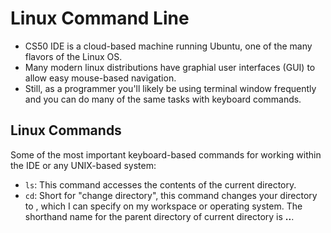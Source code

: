 # Linux Command Line
- CS50 IDE is a cloud-based machine running Ubuntu, one of the many flavors of the Linux OS. 
- Many modern linux distributions have graphial user interfaces (GUI) to allow easy mouse-based navigation. 
- Still, as a programmer you'll likely be using terminal window frequently and you can do many of the same tasks with keyboard commands. 

## Linux Commands
Some of the most important keyboard-based commands for working within the IDE or any UNIX-based system:
- `ls`: This command accesses the contents of the current directory.
- `cd`: Short for "change directory", this command changes your directory to **<directory>**, which I can specify on my workspace or operating system. The shorthand name for the parent directory of current directory is **..**. 
    
